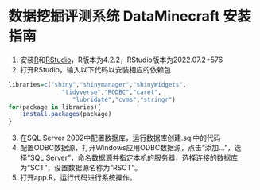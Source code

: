 # 数据挖掘评测系统 DataMinecraft 安装指南

1. 安装[R](https://www.r-project.org/)和[RStudio](https://posit.co/download/rstudio-desktop/)，R版本为4.2.2，RStudio版本为2022.07.2+576
2. 打开RStudio，输入以下代码以安装相应的依赖包
```R
libraries=c("shiny","shinymanager","shinyWidgets",
               "tidyverse","RODBC","caret",
                  "lubridate","cvms","stringr")
for(package in libraries){
    install.packages(package)
}
```
3. 在SQL Server 2002中配置数据库，运行数据库创建.sql中的代码
4. 配置ODBC数据源，打开Windows应用ODBC数据源，点击“添加...”，选择“SQL Server”，命名数据源并指定本机的服务器，选择连接的数据库为“SCT”，设置数据源名称为“RSCT”。
5. 打开app.R，运行代码进行系统操作。